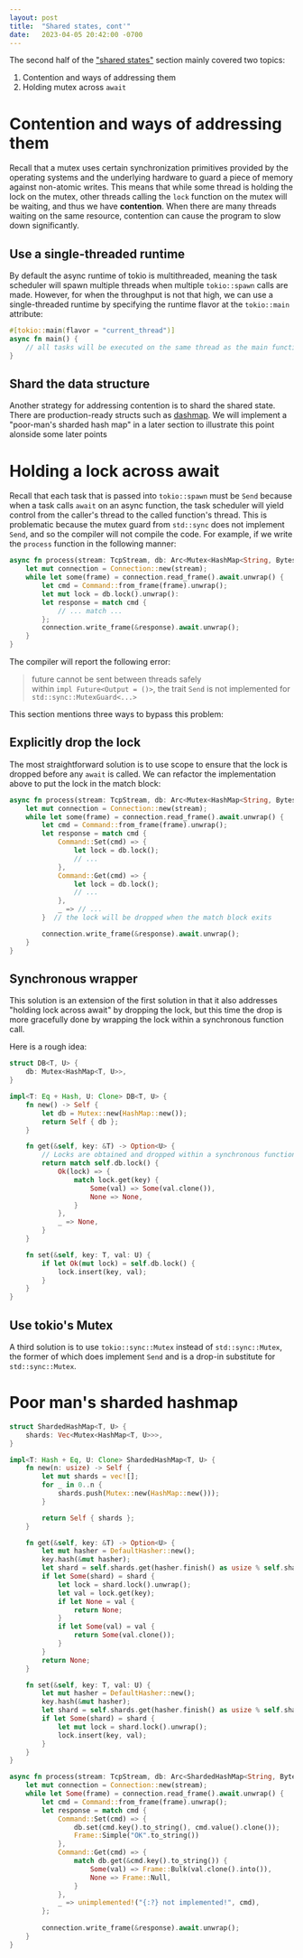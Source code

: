 ```yaml
---
layout: post
title:  "Shared states, cont'"
date:   2023-04-05 20:42:00 -0700
---
```


The second half of the ["shared states"](https://tokio.rs/tokio/tutorial/shared-state) section mainly covered two topics:

1. Contention and ways of addressing them
2. Holding mutex across `await`

# Contention and ways of addressing them
Recall that a mutex uses certain synchronization primitives provided by the operating systems and the underlying hardware to guard a piece of memory against non-atomic writes. This means that while some thread is holding the lock on the mutex, other threads calling the `lock` function on the mutex will be waiting, and thus we have **contention**. When there are many threads waiting on the same resource, contention can cause the program to slow down significantly.

## Use a single-threaded runtime
By default the async runtime of tokio is multithreaded, meaning the task scheduler will spawn multiple threads when multiple `tokio::spawn` calls are made. However, for when the throughput is not that high, we can use a single-threaded runtime by specifying the runtime flavor at the `tokio::main` attribute:

```rust
#[tokio::main(flavor = "current_thread")]
async fn main() {
    // all tasks will be executed on the same thread as the main function
}
```

## Shard the data structure
Another strategy for addressing contention is to shard the shared state. There are production-ready structs such as [dashmap](https://docs.rs/dashmap/latest/dashmap/). We will implement a "poor-man's sharded hash map" in a later section to illustrate this point alonside some later points

# Holding a lock across await
Recall that each task that is passed into `tokio::spawn` must be `Send` because when a task calls `await` on an async function, the task scheduler will yield control from the caller's thread to the called function's thread. This is problematic because the mutex guard from `std::sync` does not implement `Send`, and so the compiler will not compile the code. For example, if we write the `process` function in the following manner:

```rust
async fn process(stream: TcpStream, db: Arc<Mutex<HashMap<String, Bytes>>>) {
    let mut connection = Connection::new(stream);
    while let some(frame) = connection.read_frame().await.unwrap() {
        let cmd = Command::from_frame(frame).unwrap();
        let mut lock = db.lock().unwrap():
        let response = match cmd {
            // ... match ...
        };
        connection.write_frame(&response).await.unwrap();
    }
}
```

The compiler will report the following error:

> future cannot be sent between threads safely  
within `impl Future<Output = ()>`, the trait `Send` is not implemented for `std::sync::MutexGuard<...>`

This section mentions three ways to bypass this problem:

## Explicitly drop the lock
The most straightforward solution is to use scope to ensure that the lock is dropped before any `await` is called. We can refactor the implementation above to put the lock in the match block:

```rust
async fn process(stream: TcpStream, db: Arc<Mutex<HashMap<String, Bytes>>>) {
    let mut connection = Connection::new(stream);
    while let some(frame) = connection.read_frame().await.unwrap() {
        let cmd = Command::from_frame(frame).unwrap();
        let response = match cmd {
            Command::Set(cmd) => {
                let lock = db.lock();
                // ...
            },
            Command::Get(cmd) => {
                let lock = db.lock();
                // ...
            },
            _ => // ...
        }  // the lock will be dropped when the match block exits

        connection.write_frame(&response).await.unwrap();
    }
}
```

## Synchronous wrapper
This solution is an extension of the first solution in that it also addresses "holding lock across await" by dropping the lock, but this time the drop is more gracefully done by wrapping the lock within a synchronous function call.

Here is a rough idea:

```rust
struct DB<T, U> {
    db: Mutex<HashMap<T, U>>,
}

impl<T: Eq + Hash, U: Clone> DB<T, U> {
    fn new() -> Self {
        let db = Mutex::new(HashMap::new());
        return Self { db };
    }

    fn get(&self, key: &T) -> Option<U> {
        // Locks are obtained and dropped within a synchronous function call
        return match self.db.lock() {
            Ok(lock) => {
                match lock.get(key) {
                    Some(val) => Some(val.clone()),
                    None => None,
                }
            },
            _ => None,
        }
    }

    fn set(&self, key: T, val: U) {
        if let Ok(mut lock) = self.db.lock() {
            lock.insert(key, val);
        }
    }
}
```

## Use tokio's Mutex
A third solution is to use `tokio::sync::Mutex` instead of `std::sync::Mutex`, the former of which does implement `Send` and is a drop-in substitute for `std::sync::Mutex`.

# Poor man's sharded hashmap
```rust
struct ShardedHashMap<T, U> {
    shards: Vec<Mutex<HashMap<T, U>>>,
}

impl<T: Hash + Eq, U: Clone> ShardedHashMap<T, U> {
    fn new(n: usize) -> Self {
        let mut shards = vec![];
        for _ in 0..n {
            shards.push(Mutex::new(HashMap::new()));
        }

        return Self { shards };
    }

    fn get(&self, key: &T) -> Option<U> {
        let mut hasher = DefaultHasher::new();
        key.hash(&mut hasher);
        let shard = self.shards.get(hasher.finish() as usize % self.shards.len());
        if let Some(shard) = shard {
            let lock = shard.lock().unwrap();
            let val = lock.get(key);
            if let None = val {
                return None;
            }
            if let Some(val) = val {
                return Some(val.clone());
            }
        }
        return None;
    }

    fn set(&self, key: T, val: U) {
        let mut hasher = DefaultHasher::new();
        key.hash(&mut hasher);
        let shard = self.shards.get(hasher.finish() as usize % self.shards.len());
        if let Some(shard) = shard {
            let mut lock = shard.lock().unwrap();
            lock.insert(key, val);
        }
    }
}

async fn process(stream: TcpStream, db: Arc<ShardedHashMap<String, Bytes>>) {
    let mut connection = Connection::new(stream);
    while let Some(frame) = connection.read_frame().await.unwrap() {
        let cmd = Command::from_frame(frame).unwrap();
        let response = match cmd {
            Command::Set(cmd) => {
                db.set(cmd.key().to_string(), cmd.value().clone());
                Frame::Simple("OK".to_string())
            },
            Command::Get(cmd) => {
                match db.get(&cmd.key().to_string()) {
                    Some(val) => Frame::Bulk(val.clone().into()),
                    None => Frame::Null,
                }
            },
            _ => unimplemented!("{:?} not implemented!", cmd),
        };
        
        connection.write_frame(&response).await.unwrap();
    }
}
```